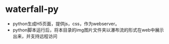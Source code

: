 # waterfall-py
- python生成H5页面，提供js，css，作为webserver。
- python脚本运行后，将本目录的img图片文件夹以瀑布流的形式在web中展示出来，并支持远程访问
